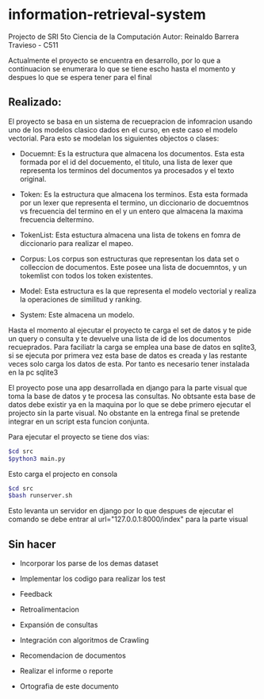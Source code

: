 # information-retrieval-system
Projecto de SRI 5to Ciencia de la Computación
Autor: Reinaldo Barrera Travieso - C511

Actualmente el proyecto se encuentra en desarrollo, por lo que a continuacion se 
enumerara lo que se tiene escho hasta el momento y despues lo que se espera tener para el final

## Realizado:

El proyecto se basa en un sistema de recuepracion de infomracion usando uno de los modelos clasico 
dados en el curso, en este caso el modelo vectorial. Para esto se modelan los siguientes objectos o clases:

* Docuemnt: Es la estructura que almacena los documentos. Esta esta formada por el id del docuemento, el titulo, 
una lista de lexer que representa los terminos del documentos ya procesados y el texto original.

* Token: Es la estructura que almacena los terminos. Esta esta formada por un lexer que representa el termino, un diccionario de docuemtnos vs frecuencia del termino en el y un entero que almacena la maxima frecuencia deltermino.

* TokenList: Esta estuctura almacena una lista de tokens en fomra de diccionario para realizar el mapeo.

* Corpus: Los corpus son estructuras que representan los data set o colleccion de documentos. Este posee una lista de docuemntos, y un tokemlist con todos los token existentes.

* Model: Esta estructura es la que representa el modelo vectorial y realiza la operaciones de similitud y ranking.

* System: Este almacena un modelo.

Hasta el momento al ejecutar el proyecto te carga el set de datos y te pide un query o consulta y te devuelve una lista de id de los documentos recueprados. Para faciliatr la carga se emplea una base de datos en sqlite3, si se ejecuta por primera vez esta base de datos es creada y las restante veces solo carga los datos de esta. Por tanto es necesario tener instalada en la pc sqlite3

El proyecto pose una app desarrollada en django para la parte visual que toma la base de datos y te procesa las consultas. No obtsante esta base de datos debe existir ya en la maquina por lo que se debe primero ejecutar el projecto sin la parte visual. No obstante en la entrega final se pretende integrar en un script esta funcion conjunta.

Para ejecutar el proyecto se tiene dos vias:

```bash
$cd src
$python3 main.py
```
Esto carga el projecto en consola

```bash
$cd src
$bash runserver.sh
```
Esto levanta un servidor en django por lo que despues de ejecutar el comando se debe entrar al url="127.0.0.1:8000/index" para la parte visual

## Sin hacer

* Incorporar los parse de los demas dataset

* Implementar los codigo para realizar los test

* Feedback

* Retroalimentacion

* Expansión de consultas

* Integración con algoritmos de Crawling

* Recomendacion de documentos

* Realizar el informe o reporte

* Ortografia de este documento

